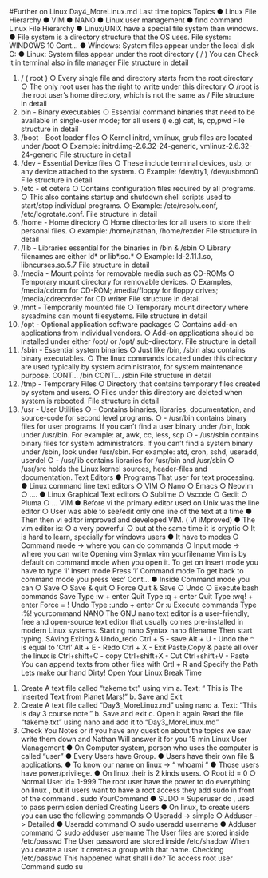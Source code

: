 #Further on Linux
Day4_MoreLinux.md
Last time
topics
Topics
● Linux File Hierarchy
● VIM
● NANO
● Linux user management
● find command
Linux File Hierarchy
● Linux/UNIX have a special
file system than windows.
● File system is a directory
structure that the OS uses.
File system: WINDOWS 10
Cont…
● Windows: System files appear under the
local disk C:
● Linux: System files appear under the root
directory ( / )
You can Check it
in terminal also in
file manager
File structure in detail
1) / ( root )
○ Every single file and
directory starts from the
root directory
○ The only root user has the
right to write under this
directory
○ /root is the root user’s home
directory, which is not the
same as /
File structure in detail
2) bin - Binary executables
○ Essential command binaries
that need to be available in
single-user mode; for all
users
i) e.g) cat, ls, cp,pwd 
File structure in detail
3) /boot - Boot loader files
○ Kernel initrd, vmlinux, grub
files are located under /boot
○ Example:
initrd.img-2.6.32-24-generic,
vmlinuz-2.6.32-24-generic
File structure in detail
4) /dev - Essential Device files
○ These include terminal
devices, usb, or any device
attached to the system.
○ Example: /dev/tty1,
/dev/usbmon0
File structure in detail
5) /etc - et cetera
○ Contains configuration files
required by all programs.
○ This also contains startup and
shutdown shell scripts used to
start/stop individual programs.
○ Example: /etc/resolv.conf,
/etc/logrotate.conf.
File structure in detail
6) /home - Home directory
○ Home directories for all users
to store their personal files.
○ example: /home/nathan,
/home/rexder
File structure in detail
7) /lib - Libraries essential for the
binaries in /bin & /sbin
○ Library filenames are either ld*
or lib*.so.*
○ Example: ld-2.11.1.so,
libncurses.so.5.7
File structure in detail
8) /media - Mount points for
removable media such as CD-ROMs
○ Temporary mount directory
for removable devices.
○ Examples, /media/cdrom for
CD-ROM; /media/floppy for
floppy drives;
/media/cdrecorder for CD
writer
File structure in detail
9) /mnt - Temporarily mounted file
○ Temporary mount directory
where sysadmins can mount
filesystems.
File structure in detail
10) /opt - Optional application
software packages
○ Contains add-on applications
from individual vendors.
○ Add-on applications should be
installed under either /opt/ or
/opt/ sub-directory.
File structure in detail
11) /sbin - Essential system binaries
○ Just like /bin, /sbin also
contains binary executables.
○ The linux commands located
under this directory are used
typically by system
administrator, for system
maintenance purpose.
CONT… /bin
CONT… /sbin
File structure in detail
12) /tmp - Temporary Files
○ Directory that contains
temporary files created by
system and users.
○ Files under this directory are
deleted when system is
rebooted.
File structure in detail
13) /usr - User Utilities
○ - Contains binaries, libraries, documentation, and
source-code for second level programs.
○ - /usr/bin contains binary files for user programs. If
you can’t find a user binary under /bin, look under
/usr/bin. For example: at, awk, cc, less, scp
○ - /usr/sbin contains binary files for system
administrators. If you can’t find a system binary
under /sbin, look under /usr/sbin. For example: atd,
cron, sshd, useradd, userdel
○ - /usr/lib contains libraries for /usr/bin and
/usr/sbin
○ /usr/src holds the Linux kernel sources,
header-files and documentation.
Text Editors
● Programs That user for text processing.
● Linux command line text editors
○ VIM
○ Nano
○ Emacs
○ Neovim
○ ….
● Linux Graphical Text editors
○ Sublime
○ Vscode
○ Gedit
○ Pluma
○ …
VIM
● Before vi the primary editor used on Unix was the line editor
○ User was able to see/edit only one line of the text at a time
● Then then vi editor improved and developed VIM. ( VI iMproved)
● The vim editor is:
○ a very powerful
○ but at the same time it is cryptic
○ It is hard to learn, specially for windows users
● It have to modes
○ Command mode -> where you can do commands
○ Input mode -> where you can write 
Opening vim
Syntax
vim yourfilename
Vim is by default on
command mode when you
open it.
To get on insert mode you
have to type ‘i’
Insert mode
Press ‘i’
Command mode
To get back to command mode
you press ‘esc’
Cont…
● Inside Command mode you can
○ Save
○ Save & quit
○ Force Quit & Save
○ Undo
○ Execute bash commands
Save
Type
:w +
enter
Quit
Type
:q +
enter
Quit
Type
:wq! +
enter
Force = !
Undo
Type
:undo +
enter
Or :u
Execute commands
Type
:%! yourcommand
NANO
The GNU nano text editor is a user-friendly,
free and open-source text editor that
usually comes pre-installed in modern Linux
systems. 
Starting nano
Syntax
nano filename
Then start typing.
SAving Exiting & Undo_redo
Ctrl + S - save
Alt + U - Undo the ^ is equal to ‘Ctrl’
Alt + E - Redo
Ctrl + X - Exit
Paste,Copy & paste all over the linux is
Ctrl+shift+C - copy
Ctrl+shift+X - Cut
Ctrl+shift+V - Paste
You can append texts from other files with
Crtl + R and Specify the Path
Lets make our hand Dirty!
Open Your Linux
Break Time
1. Create A text file called “takeme.txt” using vim
a. Text: “ This is The Inserted Text from Planet Mars!”
b. Save and Exit
2. Create A text file called “Day3_MoreLinux.md” using
nano
a. Text: “This is day 3 course note.”
b. Save and exit
c. Open it again Read the file “takeme.txt” using nano and
add it to “Day3_MoreLinux.md”
3. Check You Notes or if you have any question about the
topics we saw write them down and Nathan Will
answer it for you
15 min
Linux User Management
● On Computer system, person who uses the computer is called “user”
● Every Users have Group.
● Users have their own file & applications.
● To know our name on linux -> “ whoami “
● Those users have power/privilege.
● On linux their is 2 kinds users.
○ Root id = 0
○ Normal User id= 1-999
The root user have the power to do everything on linux ,
but if users want to have a root access they add sudo in front of the command .
sudo YourCommand
● SUDO = Superuser do , used to pass permission denied
Creating Users
● On linux, to create users you can use the following commands
○ Useradd -> simple
○ Adduser -> Detailed
● Useradd command
○ sudo useradd username
● Adduser command
○ sudo adduser username
The User files are stored inside /etc/passwd
The User password are stored inside /etc/shadow
When you create a user it creates a group with that name.
Checking /etc/passwd
This happened what shall i do?
To access root user
Command
sudo su
